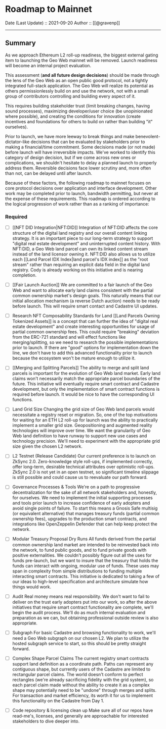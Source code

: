 # Roadmap to Mainnet
Date (Last Update) :: 2021-09-20
Author :: [[@gravenp]]

---
## Summary
As we approach Ethereum L2 roll-up readiness, the biggest external gating item to launching the Geo Web mainnet will be removed. Launch readiness will become an internal project evaluation.

This assessment (**and all future design decisions**) should be made through the lens of the Geo Web as an open public good protocol, not a tightly integrated full-stack application. The Geo Web will realize its potential as others permissionlessly build on and use the network, not with a small group of contributors controlling and building every aspect of it.

This requires building stakeholder trust (limit breaking changes, having sound processes), maximizing developer/user choice (be unopinionated where possible), and creating the conditions for innovation (create incentives and foundations for others to build on rather than building "it" ourselves).

Prior to launch, we have more leeway to break things and make benevolent-dictator-like decisions that can be evaluated by stakeholders prior to making a financial/time commitment. Some decisions made (or not made) before launch will have irreversible impacts. We've worked to identify this category of design decision, but if we come across new ones or complications, we shouldn't hesitate to delay a planned launch to properly address them. Reversible decisions face lower scrutiny and, more often than not, can be delayed until after launch.

Because of these factors, the following roadmap to mainnet focuses on core protocol decisions over application and interface development. Other work may be completed prior to launch, bandwidth permitting, but never at the expense of these requirements. This roadmap is ordered according to the logical progression of work rather than as a ranking of importance:

 ### Required
- [ ] [[NFT DID Integration|NFT:DID]]
Integration of NFT:DID affects the core structure of the digital land registry and our overall content linking strategy. It is an important piece to our long-term strategy to support "digital real estate development" and uninterrupted content history. With NFT:DID, a Geo Web land parcel can own its linked content stream instead of the land licensor owning it. NFT:DID also allows us to utilize each [[Land Parcel IDX Index|land parcel's IDX index]] as the "root stream" rather than requiring an explicit data field in the digital land registry. Cody is already working on this initiative and is nearing completion.

- [ ] [[Fair Launch Auction]]
We are committed to a fair launch of the Geo Web and want to allocate early land claims consistent with the partial common ownership market's design goals. This naturally means that our initial allocation mechanism (a reverse Dutch auction) needs to be ready before launch. This will require smart contact and Cadastre UI updates.

- [ ] Research NFT Composability Standards for Land
[[Land Parcels Owning Tokenized Assets]] is a concept that can further the idea of "digital real estate development" and create interesting opportunities for usage of partial common ownership fees. This could require "breaking" deviation from the ERC-721 standard and will effect functions like merging/splitting, so we need to research the possible implementations prior to launch. If there are "good" options for implementation down the line, we don't have to add this advanced functionality prior to launch because the ecosystem won't be mature enough to utilize it.

- [ ] [[Merging and Splitting Parcels]]
The ability to merge and split land parcels is important for the evolution of Geo Web land market. Early land claims won't necessarily match the appropriate parcel boundaries of the future. This initiative will eventually require smart contract and Cadastre development, but only the implementation of smart contract functions is required before launch. It would be nice to have the corresponding UI functions.

- [ ] Land Grid Size
Changing the grid size of Geo Web land parcels would necessitate a registry reset or migration. So, one of the top motivations for waiting for an ETH L2 roll-up for launch was the ability to practically implement a smaller grid size. Geopositioning and augmented reality technologies will improve over time. We want the granularity of Geo Web land definition to have runway to support new use cases and technology precision. We'll need to experiment with the appropriate grid size given the chosen L2 network.

- [ ] L2 Testnet (Release Candidate)
Our current preference is to launch on ZkSync 2.0. Zero-knowledge style roll-ups, if implemented correctly, offer long-term, desirable technical attributes over optimistic roll-ups. ZkSync 2.0 is not yet in an open testnet, so significant timeline slippage is still possible and could cause us to reevaluate our path forward.

- [ ] Governance Processes & Tools
We're on a path to progressive decentralization for the sake of all network stakeholders and, honestly, for ourselves. We need to implement the initial supporting processes and tools prior launch to increase confidence of early adopters and avoid single points of failure. To start this means a Gnosis Safe multisig (or equivalent alternative) that manages treasury funds (partial common ownership fees), upgrades to the production smart contracts, and integrations like OpenZeppelin Defender that can help keep protect the network.

- [ ] Modular Treasury Proposal Dry Runs
All funds derived from the partial common ownership land market are intended to be reinvested back into the network, to fund public goods, and to fund private goods with positive externalities. We couldn't possibly figure out all the uses for funds pre-launch, but we want to insure that the treasury that holds the funds can interact with ongoing, modular use of funds. These uses may span in complexity from simple distributions to funding multiple interacting smart contracts. This initiative is dedicated to taking a few of our ideas to high-level specification and architecture simulate how things would work.

- [ ] Audit
Real money means real responsibility. We don't want to fail to deliver on the trust early adopters put into our work, so after the above initiatives that require smart contract functionality are complete, we'll begin the audit process. We'll do as much internal evaluation and preparation as we can, but obtaining professional outside review is also appropriate.

- [ ] Subgraph
For basic Cadastre and browsing functionality to work, we'll need a Geo Web subgraph on our chosen L2. We plan to utilize the hosted subgraph service to start, so this should be pretty straight forward.

- [ ] Complex Shape Parcel Claims 
The current registry smart contracts support land definition as a coordinate path. Paths can represent any contiguous shape, but currently users of the Cadastre are limited to rectangular parcel claims. The world doesn't conform to perfect rectangles (we're already sacrificing  fidelity with the grid system), so each parcel claim made without the ability to create it as a complex shape may potentially need to be "undone" through merges and splits. For transaction and market efficiency, its worth it for us to implement this functionality on the Cadastre from Day 1. 

- [ ] Code repository & licensing clean up
Make sure all of our repos have read-me's, licenses, and generally are approachable for interested stakeholders to dive deeper into.